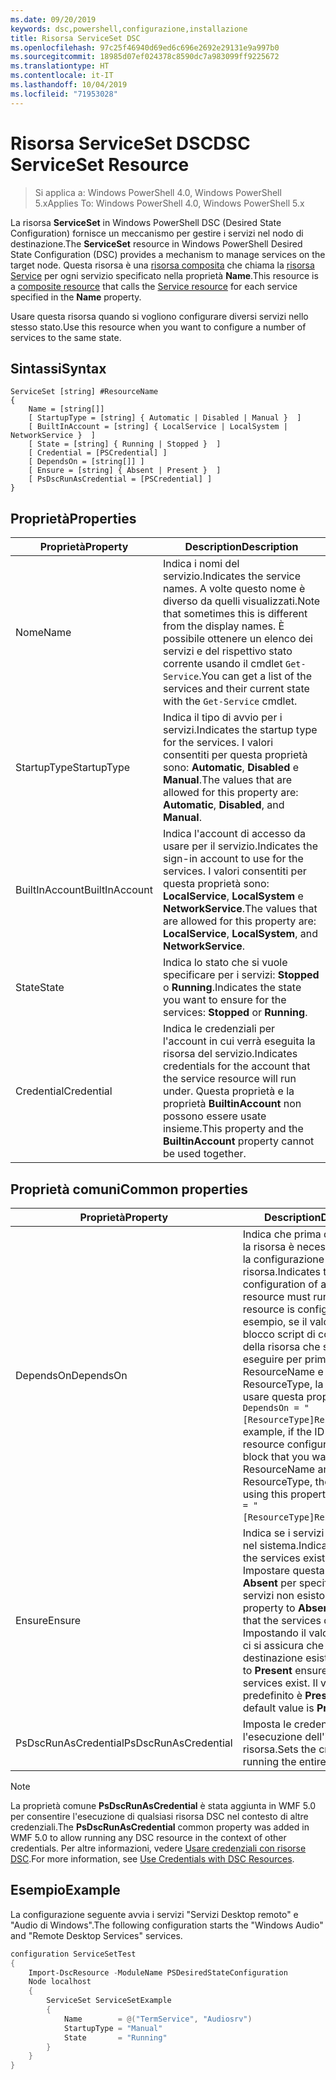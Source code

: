 ```yaml
---
ms.date: 09/20/2019
keywords: dsc,powershell,configurazione,installazione
title: Risorsa ServiceSet DSC
ms.openlocfilehash: 97c25f46940d69ed6c696e2692e29131e9a997b0
ms.sourcegitcommit: 18985d07ef024378c8590dc7a983099ff9225672
ms.translationtype: HT
ms.contentlocale: it-IT
ms.lasthandoff: 10/04/2019
ms.locfileid: "71953028"
---
```

# <a name="dsc-serviceset-resource"></a><span data-ttu-id="88e95-103">Risorsa ServiceSet DSC</span><span class="sxs-lookup"><span data-stu-id="88e95-103">DSC ServiceSet Resource</span></span>

> <span data-ttu-id="88e95-104">Si applica a: Windows PowerShell 4.0, Windows PowerShell 5.x</span><span class="sxs-lookup"><span data-stu-id="88e95-104">Applies To: Windows PowerShell 4.0, Windows PowerShell 5.x</span></span>

<span data-ttu-id="88e95-105">La risorsa **ServiceSet** in Windows PowerShell DSC (Desired State Configuration) fornisce un meccanismo per gestire i servizi nel nodo di destinazione.</span><span class="sxs-lookup"><span data-stu-id="88e95-105">The **ServiceSet** resource in Windows PowerShell Desired State Configuration (DSC) provides a mechanism to manage services on the target node.</span></span> <span data-ttu-id="88e95-106">Questa risorsa è una [risorsa composita](../../../resources/authoringResourceComposite.md) che chiama la [risorsa Service](serviceResource.md) per ogni servizio specificato nella proprietà **Name**.</span><span class="sxs-lookup"><span data-stu-id="88e95-106">This resource is a [composite resource](../../../resources/authoringResourceComposite.md) that calls the [Service resource](serviceResource.md) for each service specified in the **Name** property.</span></span>

<span data-ttu-id="88e95-107">Usare questa risorsa quando si vogliono configurare diversi servizi nello stesso stato.</span><span class="sxs-lookup"><span data-stu-id="88e95-107">Use this resource when you want to configure a number of services to the same state.</span></span>

## <a name="syntax"></a><span data-ttu-id="88e95-108">Sintassi</span><span class="sxs-lookup"><span data-stu-id="88e95-108">Syntax</span></span>

```Syntax
ServiceSet [string] #ResourceName
{
    Name = [string[]]
    [ StartupType = [string] { Automatic | Disabled | Manual }  ]
    [ BuiltInAccount = [string] { LocalService | LocalSystem | NetworkService }  ]
    [ State = [string] { Running | Stopped }  ]
    [ Credential = [PSCredential] ]
    [ DependsOn = [string[]] ]
    [ Ensure = [string] { Absent | Present }  ]
    [ PsDscRunAsCredential = [PSCredential] ]
}
```

## <a name="properties"></a><span data-ttu-id="88e95-109">Proprietà</span><span class="sxs-lookup"><span data-stu-id="88e95-109">Properties</span></span>

|<span data-ttu-id="88e95-110">Proprietà</span><span class="sxs-lookup"><span data-stu-id="88e95-110">Property</span></span> |<span data-ttu-id="88e95-111">Description</span><span class="sxs-lookup"><span data-stu-id="88e95-111">Description</span></span> |
|---|---|
|<span data-ttu-id="88e95-112">Nome</span><span class="sxs-lookup"><span data-stu-id="88e95-112">Name</span></span> |<span data-ttu-id="88e95-113">Indica i nomi del servizio.</span><span class="sxs-lookup"><span data-stu-id="88e95-113">Indicates the service names.</span></span> <span data-ttu-id="88e95-114">A volte questo nome è diverso da quelli visualizzati.</span><span class="sxs-lookup"><span data-stu-id="88e95-114">Note that sometimes this is different from the display names.</span></span> <span data-ttu-id="88e95-115">È possibile ottenere un elenco dei servizi e del rispettivo stato corrente usando il cmdlet `Get-Service`.</span><span class="sxs-lookup"><span data-stu-id="88e95-115">You can get a list of the services and their current state with the `Get-Service` cmdlet.</span></span> |
|<span data-ttu-id="88e95-116">StartupType</span><span class="sxs-lookup"><span data-stu-id="88e95-116">StartupType</span></span> |<span data-ttu-id="88e95-117">Indica il tipo di avvio per i servizi.</span><span class="sxs-lookup"><span data-stu-id="88e95-117">Indicates the startup type for the services.</span></span> <span data-ttu-id="88e95-118">I valori consentiti per questa proprietà sono: **Automatic**, **Disabled** e **Manual**.</span><span class="sxs-lookup"><span data-stu-id="88e95-118">The values that are allowed for this property are: **Automatic**, **Disabled**, and **Manual**.</span></span> |
|<span data-ttu-id="88e95-119">BuiltInAccount</span><span class="sxs-lookup"><span data-stu-id="88e95-119">BuiltInAccount</span></span> |<span data-ttu-id="88e95-120">Indica l'account di accesso da usare per il servizio.</span><span class="sxs-lookup"><span data-stu-id="88e95-120">Indicates the sign-in account to use for the services.</span></span> <span data-ttu-id="88e95-121">I valori consentiti per questa proprietà sono: **LocalService**, **LocalSystem** e **NetworkService**.</span><span class="sxs-lookup"><span data-stu-id="88e95-121">The values that are allowed for this property are: **LocalService**, **LocalSystem**, and **NetworkService**.</span></span> |
|<span data-ttu-id="88e95-122">State</span><span class="sxs-lookup"><span data-stu-id="88e95-122">State</span></span> |<span data-ttu-id="88e95-123">Indica lo stato che si vuole specificare per i servizi: **Stopped** o **Running**.</span><span class="sxs-lookup"><span data-stu-id="88e95-123">Indicates the state you want to ensure for the services: **Stopped** or **Running**.</span></span> |
|<span data-ttu-id="88e95-124">Credential</span><span class="sxs-lookup"><span data-stu-id="88e95-124">Credential</span></span> |<span data-ttu-id="88e95-125">Indica le credenziali per l'account in cui verrà eseguita la risorsa del servizio.</span><span class="sxs-lookup"><span data-stu-id="88e95-125">Indicates credentials for the account that the service resource will run under.</span></span> <span data-ttu-id="88e95-126">Questa proprietà e la proprietà **BuiltinAccount** non possono essere usate insieme.</span><span class="sxs-lookup"><span data-stu-id="88e95-126">This property and the **BuiltinAccount** property cannot be used together.</span></span> |

## <a name="common-properties"></a><span data-ttu-id="88e95-127">Proprietà comuni</span><span class="sxs-lookup"><span data-stu-id="88e95-127">Common properties</span></span>

|<span data-ttu-id="88e95-128">Proprietà</span><span class="sxs-lookup"><span data-stu-id="88e95-128">Property</span></span> |<span data-ttu-id="88e95-129">Description</span><span class="sxs-lookup"><span data-stu-id="88e95-129">Description</span></span> |
|---|---|
|<span data-ttu-id="88e95-130">DependsOn</span><span class="sxs-lookup"><span data-stu-id="88e95-130">DependsOn</span></span> |<span data-ttu-id="88e95-131">Indica che prima di configurare la risorsa è necessario eseguire la configurazione di un'altra risorsa.</span><span class="sxs-lookup"><span data-stu-id="88e95-131">Indicates that the configuration of another resource must run before this resource is configured.</span></span> <span data-ttu-id="88e95-132">Ad esempio, se il valore di ID del blocco script di configurazione della risorsa che si vuole eseguire per primo è ResourceName e il tipo è ResourceType, la sintassi per usare questa proprietà è `DependsOn = "[ResourceType]ResourceName"`.</span><span class="sxs-lookup"><span data-stu-id="88e95-132">For example, if the ID of the resource configuration script block that you want to run first is ResourceName and its type is ResourceType, the syntax for using this property is `DependsOn = "[ResourceType]ResourceName"`.</span></span> |
|<span data-ttu-id="88e95-133">Ensure</span><span class="sxs-lookup"><span data-stu-id="88e95-133">Ensure</span></span> |<span data-ttu-id="88e95-134">Indica se i servizi sono presenti nel sistema.</span><span class="sxs-lookup"><span data-stu-id="88e95-134">Indicates whether the services exist on the system.</span></span> <span data-ttu-id="88e95-135">Impostare questa proprietà su **Absent** per specificare che i servizi non esistono.</span><span class="sxs-lookup"><span data-stu-id="88e95-135">Set this property to **Absent** to ensure that the services do not exist.</span></span> <span data-ttu-id="88e95-136">Impostando il valore su **Present** ci si assicura che i servizi di destinazione esistano.</span><span class="sxs-lookup"><span data-stu-id="88e95-136">Setting it to **Present** ensures that target services exist.</span></span> <span data-ttu-id="88e95-137">Il valore predefinito è **Present**.</span><span class="sxs-lookup"><span data-stu-id="88e95-137">The default value is **Present**.</span></span> |
|<span data-ttu-id="88e95-138">PsDscRunAsCredential</span><span class="sxs-lookup"><span data-stu-id="88e95-138">PsDscRunAsCredential</span></span> |<span data-ttu-id="88e95-139">Imposta le credenziali per l'esecuzione dell'intera risorsa.</span><span class="sxs-lookup"><span data-stu-id="88e95-139">Sets the credential for running the entire resource as.</span></span> |

> [!NOTE]
> <span data-ttu-id="88e95-140">La proprietà comune **PsDscRunAsCredential** è stata aggiunta in WMF 5.0 per consentire l'esecuzione di qualsiasi risorsa DSC nel contesto di altre credenziali.</span><span class="sxs-lookup"><span data-stu-id="88e95-140">The **PsDscRunAsCredential** common property was added in WMF 5.0 to allow running any DSC resource in the context of other credentials.</span></span> <span data-ttu-id="88e95-141">Per altre informazioni, vedere [Usare credenziali con risorse DSC](../../../configurations/runasuser.md).</span><span class="sxs-lookup"><span data-stu-id="88e95-141">For more information, see [Use Credentials with DSC Resources](../../../configurations/runasuser.md).</span></span>

## <a name="example"></a><span data-ttu-id="88e95-142">Esempio</span><span class="sxs-lookup"><span data-stu-id="88e95-142">Example</span></span>

<span data-ttu-id="88e95-143">La configurazione seguente avvia i servizi "Servizi Desktop remoto" e "Audio di Windows".</span><span class="sxs-lookup"><span data-stu-id="88e95-143">The following configuration starts the "Windows Audio" and "Remote Desktop Services" services.</span></span>

```powershell
configuration ServiceSetTest
{
    Import-DscResource -ModuleName PSDesiredStateConfiguration
    Node localhost
    {
        ServiceSet ServiceSetExample
        {
            Name        = @("TermService", "Audiosrv")
            StartupType = "Manual"
            State       = "Running"
        }
    }
}
```